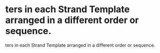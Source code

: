 # ters in each Strand Template arranged in a different order or sequence.

ters in each Strand Template arranged in a different order or sequence.